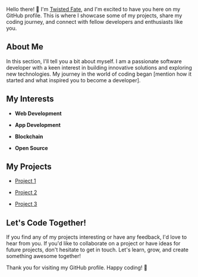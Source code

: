
Hello there! 👋 I'm [Twisted Fate](https://www.github.com/sheep9u), and I'm excited to have you here on my GitHub profile. This is where I showcase some of my projects, share my coding journey, and connect with fellow developers and enthusiasts like you.

## About Me

In this section, I'll tell you a bit about myself. I am a passionate software developer with a keen interest in building innovative solutions and exploring new technologies. My journey in the world of coding began [mention how it started and what inspired you to become a developer].

## My Interests

- **Web Development**

- **App Development**

- **Blockchain**

- **Open Source**

## My Projects

- [Project 1](https://github.com/YourUsername/Project1)

- [Project 2](https://github.com/YourUsername/Project2)

- [Project 3](https://github.com/YourUsername/Project3)

## Let's Code Together!

If you find any of my projects interesting or have any feedback, I'd love to hear from you. If you'd like to collaborate on a project or have ideas for future projects, don't hesitate to get in touch. Let's learn, grow, and create something awesome together!

Thank you for visiting my GitHub profile. Happy coding! 🚀

<!--
**sheep9u/sheep9u** is a ✨ _special_ ✨ repository because its `README.md` (this file) appears on your GitHub profile.

Here are some ideas to get you started:

- 🔭 I’m currently working on ...
- 🌱 I’m currently learning ...
- 👯 I’m looking to collaborate on ...
- 🤔 I’m looking for help with ...
- 💬 Ask me about ...
- 📫 How to reach me: ...
- 😄 Pronouns: ...
- ⚡ Fun fact: ...
-->
